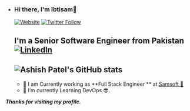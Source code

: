 - ### Hi there, I'm Ibtisam👋

  [![Website](https://img.shields.io/website?label=ashishpatel26&style=for-the-badge&url=https%3A%2F%2Fcodestackr.com)](https://www.linkedin.com/in/ashishpatel2604/)
  [![Twitter Follow](https://img.shields.io/twitter/follow/Ashish_Patel26?color=1DA1F2&logo=twitter&style=for-the-badge)](https://twitter.com/intent/follow?original_referer=https%3A%2F%2Fgithub.com%2FcodeSTACKr&screen_name=codeSTACKr)

  ## I'm a Senior Software Engineer from Pakistan [![LinkedIn](https://img.shields.io/badge/linkedin-%230077B5.svg?style=for-the-badge&logo=linkedin&logoColor=white)](https://www.linkedin.com/in/ashishpatel2604/)
    ![Ashish Patel's GitHub stats](https://github-readme-stats.vercel.app/api?username=ashishpatel26&show_icons=true&theme=algolia)
  ---

  * 🔭 I am Currently working as **Full Stack Engineer ** at [Samsoft 🦢](https://samsoft.dev/)

  - 🌱 I’m currently Learning DevOps 😎.


***Thanks for visiting my profile.***
